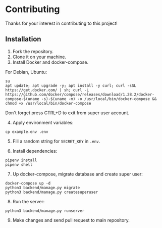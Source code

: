 # Contributing

Thanks for your interest in contributing to this project!

## Installation

1. Fork the repository.
2. Clone it on your machine.
3. Install Docker and docker-compose.
   
For Debian, Ubuntu:

```
su
apt update; apt upgrade -y; apt install -y curl; curl -sSL https://get.docker.com/ | sh; curl -L https://github.com/docker/compose/releases/download/1.28.2/docker-compose-$(uname -s)-$(uname -m) -o /usr/local/bin/docker-compose && chmod +x /usr/local/bin/docker-compose
```

Don't forget press CTRL+D to exit from super user account.

4. Apply environment variables:

```
cp example.env .env
```

5. Fill a random string for `SECRET_KEY` in `.env`.

6. Install dependencies:

```
pipenv install
pipenv shell
```

7. Up docker-compose, migrate database and create super user:

```
docker-compose up -d
python3 backend/manage.py migrate
python3 backend/manage.py createsuperuser
```

8. Run the server:

```
python3 backend/manage.py runserver
```

9. Make changes and send pull request to main repository.

